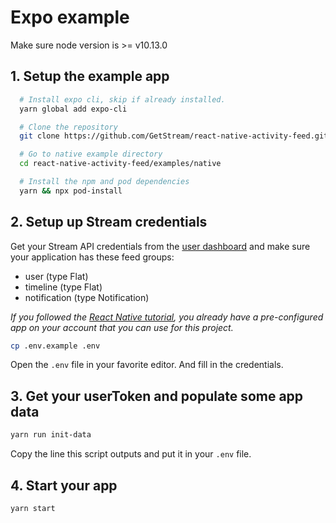 # Expo example

Make sure node version is >= v10.13.0

## 1. Setup the example app

```sh
  # Install expo cli, skip if already installed.
  yarn global add expo-cli

  # Clone the repository
  git clone https://github.com/GetStream/react-native-activity-feed.git

  # Go to native example directory
  cd react-native-activity-feed/examples/native

  # Install the npm and pod dependencies
  yarn && npx pod-install
```

## 2. Setup up Stream credentials

Get your Stream API credentials from the [user dashboard](https://getstream.io/dashboard/) and make sure your application has these feed groups:

- user (type Flat)
- timeline (type Flat)
- notification (type Notification)

_If you followed the [React Native tutorial](https://getstream.io/react-native-activity-feed/tutorial/), you already have a pre-configured app on your account that you can use for this project._

```sh
cp .env.example .env
```

Open the `.env` file in your favorite editor. And fill in the credentials.

## 3. Get your userToken and populate some app data

```sh
yarn run init-data
```

Copy the line this script outputs and put it in your `.env` file.

## 4. Start your app

```sh
yarn start
```
